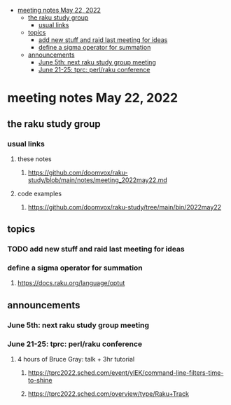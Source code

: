 - [meeting notes May 22, 2022](#org2c2740f)
  - [the raku study group](#orgbf42483)
    - [usual links](#orgaec88fa)
  - [topics](#orge173c74)
    - [add new stuff and raid last meeting for ideas](#org9552860)
    - [define a sigma operator for summation](#orgc740acc)
  - [announcements](#org664aa95)
    - [June 5th: next raku study group meeting](#org377c588)
    - [June 21-25: tprc: perl/raku conference](#org3c1ad16)


<a id="org2c2740f"></a>

# meeting notes May 22, 2022


<a id="orgbf42483"></a>

## the raku study group


<a id="orgaec88fa"></a>

### usual links

1.  these notes

    1.  <https://github.com/doomvox/raku-study/blob/main/notes/meeting_2022may22.md>

2.  code examples

    1.  <https://github.com/doomvox/raku-study/tree/main/bin/2022may22>


<a id="orge173c74"></a>

## topics


<a id="org9552860"></a>

### TODO add new stuff and raid last meeting for ideas


<a id="orgc740acc"></a>

### define a sigma operator for summation

1.  <https://docs.raku.org/language/optut>


<a id="org664aa95"></a>

## announcements


<a id="org377c588"></a>

### June 5th: next raku study group meeting


<a id="org3c1ad16"></a>

### June 21-25: tprc: perl/raku conference

1.  4 hours of Bruce Gray: talk + 3hr tutorial

    1.  <https://tprc2022.sched.com/event/ylEK/command-line-filters-time-to-shine>
    
    2.  <https://tprc2022.sched.com/overview/type/Raku+Track>
